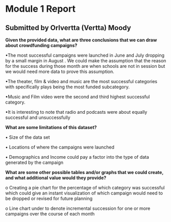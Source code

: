 # Module 1 Report 
## Submitted by Orlvertta (Vertta) Moody 

**Given the provided data, what are three conclusions that we can draw about crowdfunding campaigns?**

•The most successful campaigns were launched in June and July dropping by  a small margin  in August . We could make the assumption that the reason for the success during those month are when schools are not in session  but we would need more data to prove this assumption.  

•The theater, film & video and music are the most successful categories   with specifically plays being the most funded subcategory.

•Music and Film video were the second and third highest successful category.

•It is interesting to note that radio and podcasts were about equally successful and unsuccessfully

**What are some limitations of this dataset?**

•	Size of the data set 

•	Locations of where the campaigns were launched

•	Demographics and Income could pay a factor into the type of data generated by the campaign


**What are some other possible tables and/or graphs that we could create, and what additional value would they provide?**

o	Creating a pie chart for the percentage of which category was successful which could give an instant visualization of which campaign would need to be dropped or revised for future planning

o	Line chart under to denote incremental succession for one or more campaigns over the course of each month
